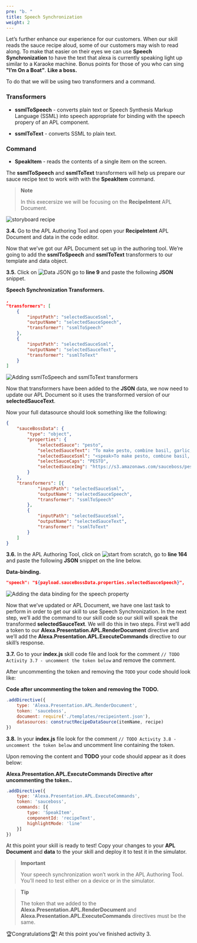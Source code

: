 ```yaml
---
pre: "b. "
title: Speech Synchronization
weight: 2
---
```


Let’s further enhance our experience for our customers. When our skill
reads the sauce recipe aloud, some of our customers may wish to read
along. To make that easier on their eyes we can use **Speech
Synchronization** to have the text that alexa is currently speaking
light up similar to a Karaoke machine. Bonus points for those of you who
can sing **"I’m On a Boat"**. **Like a boss.**

To do that we will be using two transformers and a command.

### Transformers

  - **ssmlToSpeech** - converts plain text or Speech Synthesis Markup
    Language (SSML) into speech appropriate for binding with the speech
    propery of an APL component.

  - **ssmlToText** - converts SSML to plain text.

### Command

  - **SpeakItem** - reads the contents of a single item on the screen.

The **ssmlToSpeech** and **ssmlToText** transformers will help us
prepare our sauce recipe text to work with with the **SpeakItem**
command.

> **Note**
> 
> In this execersize we will be focusing on the **RecipeIntent** APL
> Document.

![storyboard recipe](/images/storyboard-recipe.png)

**3.4.** Go to the APL Authoring Tool and open your **RecipeIntent** APL
Document and data in the code editor.

Now that we’ve got our APL Document set up in the authoring tool. We’re
going to add the **ssmlToSpeech** and **ssmlToText** transformers to our
template and data object.

**3.5.** Click on ![Data JSON](/images/ui/data-json.png) go to **line 9**
and paste the following **JSON** snippet.

**Speech Synchronization Transformers.**

``` JSON
,
"transformers": [
    {
        "inputPath": "selectedSauceSsml",
        "outputName": "selectedSauceSpeech",
        "transformer": "ssmlToSpeech"
    },
    {
        "inputPath": "selectedSauceSsml",
        "outputName": "selectedSauceText",
        "transformer": "ssmlToText"
    }
]
```

![Adding ssmlToSpeech and ssmlToText
transformers](/images/a3-e03_05_add-smlToSpeech-ssmlToText-transformers.gif)

Now that transformers have been added to the **JSON** data, we now need
to update our APL Document so it uses the transformed version of our
**selectedSauceText**.

Now your full datasource should look something like the following:
``` JSON
{
	"sauceBossData": {
		"type": "object",
		"properties": {
			"selectedSauce": "pesto",
			"selectedSauceText": "To make pesto, combine basil, garlic, Parmesan cheese, olive oil, and pine nuts in a food processor or blender. Blend to a smooth paste. Add parsley if desired.",
			"selectedSauceSsml": "<speak>To make pesto, combine basil, garlic, Parmesan cheese, olive oil, and pine nuts in a food processor or blender. Blend to a smooth paste. Add parsley if desired.</speak>",
			"selectSauceCaps": "PESTO",
			"selectedSauceImg": "https://s3.amazonaws.com/sauceboss/pesto-sauce-500x500.png"
		}
	},
	"transformers": [{
			"inputPath": "selectedSauceSsml",
			"outputName": "selectedSauceSpeech",
			"transformer": "ssmlToSpeech"
		},
		{
			"inputPath": "selectedSauceSsml",
			"outputName": "selectedSauceText",
			"transformer": "ssmlToText"
		}
	]
}
```

**3.6.** In the APL Authoring Tool, click on ![start from
scratch](/images/ui/start-from-scratch.png), go to **line 164** and paste
the following **JSON** snippet on the line below.

**Data-binding.**

``` JSON
"speech": "${payload.sauceBossData.properties.selectedSauceSpeech}",
```

![Adding the data binding for the speech
property](/images/a3-e03_06_add-data-binding-the-speech-property.gif)

Now that we’ve updated or APL Document, we have one last task to perform
in order to get our skill to use Speech Synchronization. In the next
step, we’ll add the command to our skill code so our skill will speak
the transformed **selectedSauceText**. We will do this in two steps.
First we’ll add a token to our **Alexa.Presentation.APL.RenderDocument**
directive and we’ll add the **Alexa.Presentation.APL.ExecuteCommands**
directive to our skill’s response.

**3.7.** Go to your **index.js** skill code file and look for the
comment `// TODO Activity 3.7 - uncomment the token below` and remove
the comment.

After uncommenting the token and removing the `TODO` your code should
look like:

**Code after uncommenting the **token** and removing the **TODO**.**

``` javascript
.addDirective({
    type: 'Alexa.Presentation.APL.RenderDocument',
    token: 'sauceboss',
    document: require('./templates/recipeintent.json'),
    datasources: constructRecipeDataSource(itemName, recipe)
})
```

**3.8.** In your **index.js** file look for the comment `// TODO
Activity 3.8 - uncomment the token below` and uncomment line containing
the token.

Upon removing the content and **TODO** your code should appear as it
does below:

**Alexa.Presentation.APL.ExecuteCommands Directive after uncommenting
the token..**

``` javascript
.addDirective({
    type: 'Alexa.Presentation.APL.ExecuteCommands',
    token: 'sauceboss',
    commands: [{
        type: 'SpeakItem',
        componentId: 'recipeText',
        highlightMode: 'line'
    }]
})
```

At this point your skill is ready to test\! Copy your changes to your
**APL Document** and **data** to the your skill and deploy it to test it
in the simulator.

> **Important**
> 
> Your speech synchronization won’t work in the APL Authoring Tool.
> You’ll need to test either on a device or in the simulator.

> **Tip**
> 
> The token that we added to the
> **Alexa.Presentation.APL.RenderDocument** and
> **Alexa.Presentation.APL.ExecuteCommands** directives must be the
> same.

🏆Congratulations🏆\! At this point you’ve finished activity 3.
